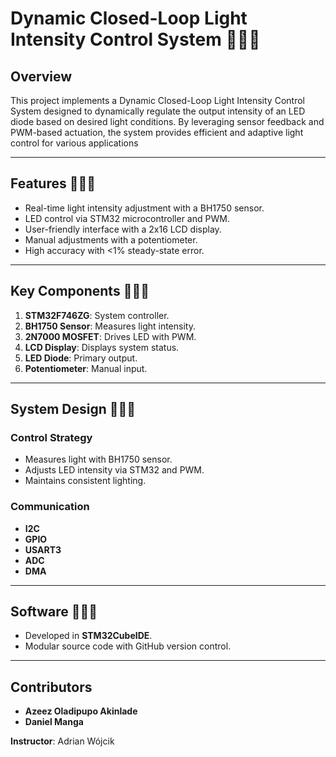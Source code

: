 # Dynamic Closed-Loop Light Intensity Control System 🌟✨💡

## Overview
This project implements a Dynamic Closed-Loop Light Intensity Control System designed to dynamically regulate the output intensity of an LED diode based on desired light conditions. By leveraging sensor feedback and PWM-based actuation, the system provides efficient and adaptive light control for various applications
 
---

## Features 🌟✨💡
- Real-time light intensity adjustment with a BH1750 sensor.
- LED control via STM32 microcontroller and PWM.
- User-friendly interface with a 2x16 LCD display.
- Manual adjustments with a potentiometer.
- High accuracy with <1% steady-state error. 

---

## Key Components 🌟✨💡
1. **STM32F746ZG**: System controller.
2. **BH1750 Sensor**: Measures light intensity.
3. **2N7000 MOSFET**: Drives LED with PWM.
4. **LCD Display**: Displays system status.
5. **LED Diode**: Primary output.
6. **Potentiometer**: Manual input. 

---

## System Design 🌟✨💡
### Control Strategy
- Measures light with BH1750 sensor.
- Adjusts LED intensity via STM32 and PWM.
- Maintains consistent lighting. 

### Communication
- **I2C**
- **GPIO**
- **USART3**
- **ADC**
- **DMA**

---

## Software 🌟✨💡
- Developed in **STM32CubeIDE**.
- Modular source code with GitHub version control. 

---

## Contributors
- **Azeez Oladipupo Akinlade**
- **Daniel Manga**

**Instructor**: Adrian Wójcik  
